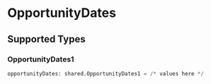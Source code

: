 # OpportunityDates


## Supported Types

### OpportunityDates1

```python
opportunityDates: shared.OpportunityDates1 = /* values here */
```

